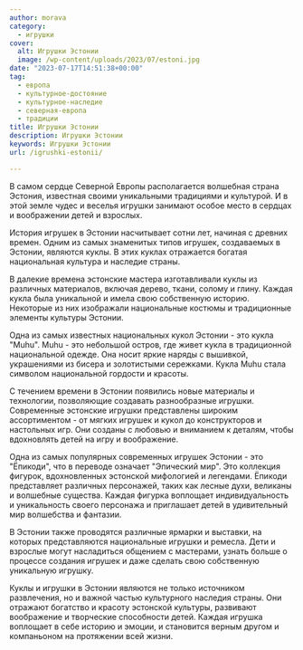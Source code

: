 ```yaml
---
author: morava
category:
  - игрушки
cover:
  alt: Игрушки Эстонии
  image: /wp-content/uploads/2023/07/estoni.jpg
date: "2023-07-17T14:51:38+00:00"
tag:
  - европа
  - культурное-достояние
  - культурное-наследие
  - северная-европа
  - традиции
title: Игрушки Эстонии
description: Игрушки Эстонии
keywords: Игрушки Эстонии
url: /igrushki-estonii/

---
```

В самом сердце Северной Европы располагается волшебная страна Эстония, известная своими уникальными традициями и культурой. И в этой земле чудес и веселья игрушки занимают особое место в сердцах и воображении детей и взрослых.

История игрушек в Эстонии насчитывает сотни лет, начиная с древних времен. Одним из самых знаменитых типов игрушек, создаваемых в Эстонии, являются куклы. В этих куклах отражается богатая национальная культура и наследие страны.

В далекие времена эстонские мастера изготавливали куклы из различных материалов, включая дерево, ткани, солому и глину. Каждая кукла была уникальной и имела свою собственную историю. Некоторые из них изображали национальные костюмы и традиционные элементы культуры Эстонии.

Одна из самых известных национальных кукол Эстонии \- это кукла "Muhu". Muhu - это небольшой остров, где живет кукла в традиционной национальной одежде. Она носит яркие наряды с вышивкой, украшениями из бисера и золотистыми сережками. Кукла Muhu стала символом национальной гордости и красоты.

С течением времени в Эстонии появились новые материалы и технологии, позволяющие создавать разнообразные игрушки. Современные эстонские игрушки представлены широким ассортиментом \- от мягких игрушек и кукол до конструкторов и настольных игр. Они созданы с любовью и вниманием к деталям, чтобы вдохновлять детей на игру и воображение.

Одна из самых популярных современных игрушек Эстонии \- это "Ёпикоди", что в переводе означает "Эпический мир". Это коллекция фигурок, вдохновленных эстонской мифологией и легендами. Ёпикоди представляет различных персонажей, таких как лесные духи, великаны и волшебные существа. Каждая фигурка воплощает индивидуальность и уникальность своего персонажа и приглашает детей в удивительный мир волшебства и фантазии.

В Эстонии также проводятся различные ярмарки и выставки, на которых представляются национальные игрушки и ремесла. Дети и взрослые могут насладиться общением с мастерами, узнать больше о процессе создания игрушек и даже сделать свою собственную уникальную игрушку.

Куклы и игрушки в Эстонии являются не только источником развлечения, но и важной частью культурного наследия страны. Они отражают богатство и красоту эстонской культуры, развивают воображение и творческие способности детей. Каждая игрушка воплощает в себе историю и эмоции, и становится верным другом и компаньоном на протяжении всей жизни.

